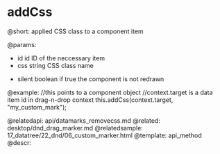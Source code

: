 addCss
=============


@short: applied CSS class to a component item


@params:	
- id	id	ID of the neccessary item
- css		string 		CSS class name
* silent	boolean		if true the component is not redrawn

@example:
//this points to a component object
//context.target is a data item id in drag-n-drop context
this.addCss(context.target, "my_custom_mark");


@relatedapi:
	api/datamarks_removecss.md
@related:
	desktop/dnd_drag_marker.md
@relatedsample:
	17_datatree/22_dnd/06_custom_marker.html
@template:	api_method
@descr:


